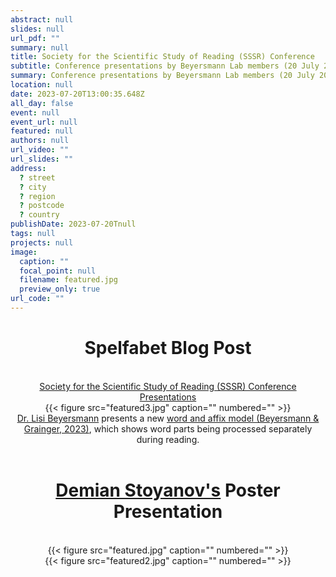 ```yaml
---
abstract: null
slides: null
url_pdf: ""
summary: null
title: Society for the Scientific Study of Reading (SSSR) Conference
subtitle: Conference presentations by Beyersmann Lab members (20 July 2023).
summary: Conference presentations by Beyersmann Lab members (20 July 2023).
location: null
date: 2023-07-20T13:00:35.648Z
all_day: false
event: null
event_url: null
featured: null
authors: null
url_video: ""
url_slides: ""
address:
  ? street
  ? city
  ? region
  ? postcode
  ? country
publishDate: 2023-07-20Tnull
tags: null
projects: null
image:
  caption: ""
  focal_point: null
  filename: featured.jpg
  preview_only: true
url_code: ""
---
```


<center><h1>Spelfabet Blog Post</h1></center>
<br/>
<center><a href="https://www.spelfabet.com.au/2023/07/society-for-the-scientific-study-of-reading-conference-day-1/" target="_blank">Society for the Scientific Study of Reading (SSSR) Conference Presentations</a></center> 
<center>{{< figure src="featured3.jpg" caption="" numbered="" >}}</center>
<center><a href="https://beyersmannlab.cogscience.org/author/dr.-elisabeth-lisi-beyersmann/" target="_blank">Dr. Lisi Beyersmann</a> presents a new <a href="https://beyersmannlab.cogscience.org/project/Beyersmann-Grainger-WordAndAffixModel-2023.pdf" target="_blank">word and affix model (Beyersmann & Grainger, 2023)</a>, which shows word parts being processed separately during reading.</center> 
<br/>
<center><h1><a href="https://beyersmannlab.cogscience.org/author/demian-stoyanov/" target="_blank">Demian Stoyanov's</a> Poster Presentation</h1></center>
<br/>
<center>{{< figure src="featured.jpg" caption="" numbered="" >}}</center>
<center>{{< figure src="featured2.jpg" caption="" numbered="" >}}</center>
